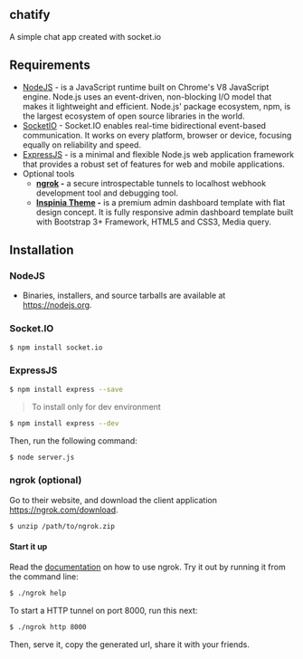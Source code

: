## chatify
A simple chat app created with socket.io

## Requirements
- [NodeJS](https://nodejs.org/en/) -  is a JavaScript runtime built on Chrome's V8 JavaScript engine. Node.js uses an event-driven, non-blocking I/O model that makes it lightweight and efficient.
Node.js' package ecosystem, npm, is the largest ecosystem of open source libraries in the world.
- [SocketIO](https://socket.io/) - Socket.IO enables real-time bidirectional event-based communication.
It works on every platform, browser or device, focusing equally on reliability and speed.
- [ExpressJS](https://expressjs.com/) - is a minimal and flexible Node.js web application framework that provides a 
robust set of features for web and mobile applications.
- Optional tools
  - **[ngrok](https://ngrok.com/) -** a secure introspectable tunnels to localhost webhook development tool and debugging tool.
  - **[Inspinia Theme](https://github.com/Chuibility/inspinia) -** is a premium admin dashboard template with flat design concept. It is fully responsive admin dashboard template built with Bootstrap 3+ Framework, HTML5 and CSS3, Media query. 
  
## Installation

### NodeJS

- Binaries, installers, and source tarballs are available at https://nodejs.org.

### Socket.IO

```bash
$ npm install socket.io
```

### ExpressJS

```bash
$ npm install express --save
```

> To install only for dev environment 

```bash
$ npm install express --dev
```

Then, run the following command:

```bash
$ node server.js
```

### ngrok (optional)

Go to their website, and download the client application https://ngrok.com/download.

```bash
$ unzip /path/to/ngrok.zip
```

#### Start it up

Read the [documentation](https://ngrok.com/docs/2) on how to use ngrok. Try it out by running it from the command line:

```bash
$ ./ngrok help
```

To start a HTTP tunnel on port 8000, run this next:

```bash
$ ./ngrok http 8000
```

Then, serve it, copy the generated url, share it with your friends.

